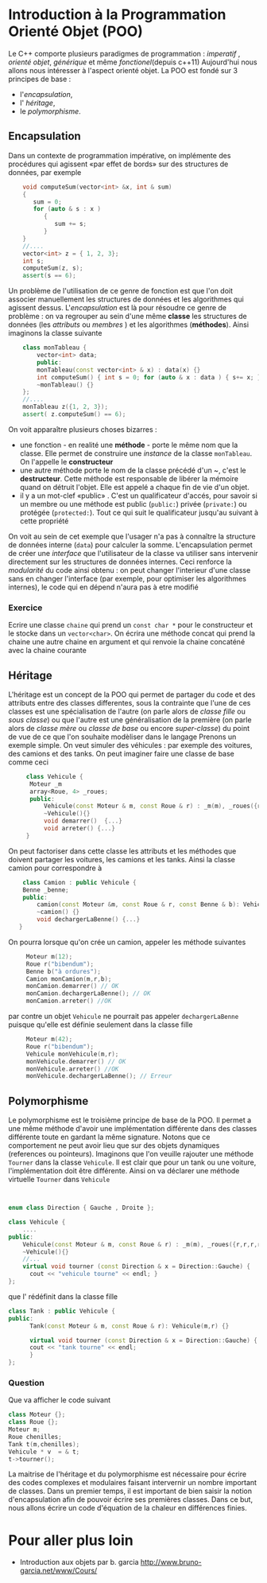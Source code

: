 Introduction à la Programmation Orienté Objet (POO)
===================================================
Le C++ comporte plusieurs paradigmes de programmation : *imperatif* , *orienté objet*, *générique* et même
*fonctionel*(depuis c++11)
Aujourd'hui nous allons nous intéresser à l'aspect orienté objet. La POO est fondé sur 3 principes de base :  
 - l'*encapsulation*, 
 - l' *héritage*, 
 - le *polymorphisme*.

Encapsulation
----------------
Dans un contexte de programmation impérative, on implémente des procédures qui agissent «par effet de bords» 
sur des structures de données, par exemple
    
```c++
    void computeSum(vector<int> &x, int & sum)
    {
       sum = 0; 
       for (auto & s : x )
          {
             sum += s;
          }
    }
    //....
    vector<int> z = { 1, 2, 3};
    int s;
    computeSum(z, s);
    assert(s == 6);
```

Un problème de l'utilisation de ce genre de fonction est que l'on doit associer manuellement les structures de données et 
les algorithmes qui agissent dessus. L'*encapsulation* est là pour résoudre ce genre de problème : on va regrouper 
au sein d'une même **classe** les structures de données (les *attributs* ou *membres* ) et les algorithmes (**méthodes**). 
Ainsi imaginons la classe suivante

```c++
    class monTableau {
        vector<int> data;
        public:
        monTableau(const vector<int> & x) : data(x) {}
        int computeSum() { int s = 0; for (auto & x : data ) { s+= x; } return s; }
        ~monTableau() {}
    };
    //....
    monTableau z({1, 2, 3});
    assert( z.computeSum() == 6);
```

On voit apparaître plusieurs choses bizarres :
 - une fonction  - en realité une **méthode** - porte le même nom que la classe. Elle permet de construire une _instance_ 
 de la classe `monTableau`. On l'appelle le **constructeur**
 - une autre méthode porte le nom de la classe précédé d'un ~, c'est le **destructeur**. Cette méthode est responsable
 de libérer la mémoire quand on détruit l'objet. Elle est appelé a chaque fin de vie d'un objet.
 - il y a un mot-clef «public» . C'est un qualificateur d'accés, pour savoir si un membre ou une méthode est public (`public:`)
 privée (`private:`) ou protégée (`protected:`). Tout ce qui suit le qualificateur jusqu'au suivant à cette propriété

On voit au sein de cet exemple que l'usager n'a pas à connaître la structure de données interne (`data`) pour calculer 
la somme. L'encapsulation permet de créer une _interface_ que l'utilisateur de la classe va utiliser sans intervenir directement
sur les structures de données internes. Ceci renforce la _modularité_ du code ainsi obtenu : on peut changer l'interieur d'une 
classe sans en changer l'interface (par exemple, pour optimiser les algorithmes internes), le code qui en dépend n'aura pas à etre modifié 

### Exercice 
Ecrire une classe `chaine` qui prend un `const char *` pour le constructeur et le stocke dans un `vector<char>`. On écrira 
une méthode concat qui prend la chaine une autre chaine en argument et qui renvoie la chaine concaténé avec la chaine courante

Héritage 
--------
L'héritage est un concept de la POO qui permet de partager du code et des attributs entre des classes differentes, sous la 
contrainte que l'une de ces classes est une spécialisation de l'autre (on parle alors de _classe fille_ ou _sous classe_) ou 
que l'autre est une généralisation de la première (on parle alors de _classe mère_ ou _classe de base_ ou encore _super-classe_)
du point de vue de ce que l'on souhaite modèliser dans le langage
Prenons un exemple simple. On veut simuler des véhicules : par exemple des voitures, des camions et des tanks.
On peut imaginer faire une classe de base comme ceci

```c++     
     class Vehicule {
      Moteur _m  
      array<Roue, 4> _roues;
      public:
          Vehicule(const Moteur & m, const Roue & r) : _m(m), _roues({r,r,r,r}) {}
          ~Vehicule(){}
          void demarrer()  {...}
          void arreter() {...}
     }
```

On peut factoriser dans cette classe les attributs et les méthodes que doivent partager les voitures, les camions et les tanks.
Ainsi la classe camion pour correspondre  à 
    
```c++
    class Camion : public Vehicule {
    Benne _benne;
    public:
        camion(const Moteur &m, const Roue & r, const Benne & b): Vehicule(m,r), _benne(b) {}
        ~camion() {}
        void dechargerLaBenne() {...}
   }
```

On pourra lorsque qu'on crée un camion, appeler les méthode suivantes
```c++
     Moteur m(12);
     Roue r("bibendum");
     Benne b("à ordures");
     Camion monCamion(m,r,b);
     monCamion.demarrer() // OK
     monCamion.dechargerLaBenne(); // OK
     monCamion.arreter() //OK
```
par contre un objet `Vehicule` ne pourrait pas appeler `dechargerLaBenne` puisque qu'elle est définie seulement dans la classe
fille
```c++
     Moteur m(42);
     Roue r("bibendum");
     Vehicule monVehicule(m,r);
     monVehicule.demarrer() // OK
     monVehicule.arreter() //OK
     monVehicule.dechargerLaBenne(); // Erreur
```
Polymorphisme
-------------
Le polymorphisme est le troisième principe de base de la POO. Il permet a une même méthode d'avoir une implémentation différente dans des classes 
différente toute en gardant la même signature. Notons que ce comportement ne peut avoir lieu que sur des objets dynamiques (references ou pointeurs).
Imaginons que l'on veuille rajouter une méthode `Tourner` dans la classe `Vehicule`. Il est clair que pour un tank ou une voiture, l'implémentation
doit être différente. Ainsi on va déclarer une méthode virtuelle `Tourner` dans `Vehicule`

```c++


enum class Direction { Gauche , Droite };

class Vehicule {
    ....
public:
    Vehicule(const Moteur & m, const Roue & r) : _m(m), _roues({r,r,r,r}) {}
    ~Vehicule(){}
    //...
    virtual void tourner (const Direction & x = Direction::Gauche) { 
      cout << "vehicule tourne" << endl; }
};

```
que l' rédéfinit dans la classe fille

```c++
class Tank : public Vehicule {
public:
      Tank(const Moteur & m, const Roue & r): Vehicule(m,r) {}

      virtual void tourner (const Direction & x = Direction::Gauche) {
      cout << "tank tourne" << endl;
      }
};

```
### Question
Que va afficher le code suivant
```c++
class Moteur {};
class Roue {};
Moteur m;
Roue chenilles;
Tank t(m,chenilles);
Vehicule * v  = & t;
t->tourner();
```
La maitrise de l'héritage et du polymorphisme est nécessaire pour écrire des codes complexes et modulaires faisant intervernir
un nombre important de classes. Dans un premier temps, il est important de bien saisir la notion d'encapsulation afin
de pouvoir écrire ses premières classes. Dans ce but, nous allons écrire un code d'équation de la chaleur en différences finies.


Pour aller plus loin 
==================== 
- Introduction aux objets par b. garcia http://www.bruno-garcia.net/www/Cours/
